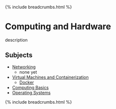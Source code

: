 {% include breadcrumbs.html %}

# Computing and Hardware

description

## Subjects

- [Networking](networking/index.md)
  - none yet
- [Virtual Machines and Containerization](virtual-machines-and-containerization/index.md)
  - [Docker](virtual-machines-and-containerization/docker.md)
- [Computing Basics](computing-basics.md)
- [Operating Systems](operating-systems.md)

{% include breadcrumbs.html %}
